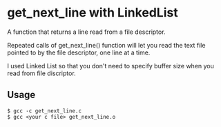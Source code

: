# get_next_line with LinkedList

A function that returns a line read from a file descriptor.

Repeated calls of get_next_line() function will let you read the text file pointed to by the file descriptor, one line at a time.

I used Linked List so that you don't need to specify buffer size when you read from file discriptor.

## Usage
```
$ gcc -c get_next_line.c
$ gcc <your c file> get_next_line.o
```

